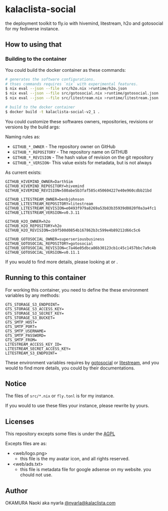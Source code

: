 kalaclista-social
=================

the deployment toolkit to fly.io with hivemind, litestream, h2o and gotosocial for my fediverse instance.

## How to using that

### Building to the container

You could build the docker container as these commands:

```bash
# generates the software configurations.
# thses commands requires `nix` with experimental features. 
$ nix eval --json --file src/h2o.nix >runtime/h2o.json
$ nix eval --json --file src/gotosocial.nix >runtime/gotosocial.json
$ nix eval --json --file src/litestream.nix >runtime/litestream.json

# build to the docker container
$ docker build -t kalaclista-social-v2_1 .
```

You could customize these softwares owners, repositories, revisions or versions by the build args:

Naming rules as:

- `GITHUB_*_OWNER` - The repository owner on GitHub
- `GITHUB_*_REPOSITORY` - The repository name on GITHUB
- `GITHUB_*_REVISION` - The hash value of revision on the git repository
- `GITHUB_*_VERSION`- This value exists for metadata, but is not always

As current exists:

```
GITHUB_HIVEMIND_OWNER=DarthSim
GITHUB_HIVEMIND_REPOSITORY=hivemind
GITHUB_HIVEMIND_REVISION=580abe5b3faf585c450604227e40e960cdbb21bd

GITHUB_LITESTREAM_OWNER=benbjohnson
GITHUB_LITESTREAM_REPOSITORY=litestream
GITHUB_LITESTREAM_REVISION=e0493f979a8269a53b83b35939d0820f0a3a4fc1
GITHUB_LITESTREAM_VERSION=v0.3.11

GITHUB_H2O_OWNER=h2o
GITHUB_H2O_REPOSITORY=h2o
GITHUB_H2O_REVISION=cb9f500d0854b167862b3c599e4b89212d66c5c6

GITHUB_GOTOSOCIAL_OWNER=superseriousbusiness
GITHUB_GOTOSOCIAL_REPOSITORY=gotosocial
GITHUB_GOTOSOCIAL_REVISION=c7a46e05dbca86b30123cb1c45c1457bbc7a9c4b
GITHUB_GOTOSOCIAL_VERSION=v0.11.1
```

If you would to find more details, please looking at <Dockerfile> or <Makefile>.

## Running to this container

For working this container, you need to define the these environment variables by any methods:

```
GTS_STORAGE_S3_ENDPOINT=
GTS_STORAGE_S3_ACCESS_KEY=
GTS_STORAGE_S3_SECRET_KEY=
GTS_STORAGE_S3_BUCKET=
GTS_SMTP_HOST=
GTS_SMTP_PORT=
GTS_SMTP_USERNAME=
GTS_SMTP_PASSWORD=
GTS_SMTP_FROM=
LITESTREAM_ACCESS_KEY_ID=
LITESTREAM_SECRET_ACCESS_KEY=
LITESTREAM_S3_ENDPOINT=
```

These environment variables requires by [gotosocial](https://docs.gotosocial.org) or [litestream](https://litestream.io),
and you would to find more details, you could by their documentations. 

## Notice

The files of `src/*.nix` or `fly.tonl` is for my instance.

If you would to use these files your instance, please rewrite by yours.

## Licenses

This repository excepts some files is under the [AGPL](LICENSE)

Excepts files are as:

- <web/logo.png>
  - this file is the my avatar icon, and all rights reserved.
- <web/ads.txt>
  - this file is metadata file for google adsense on my website. you chould not use.

## Author

OKAMURA Naoki aka nyarla [@nyarla@kalaclista.com](https://kalaclista.com/@nyarla)
